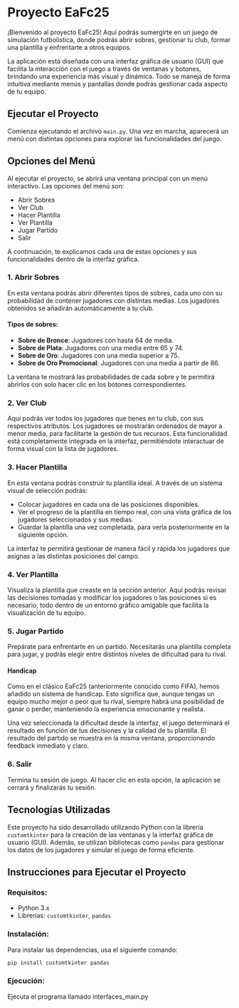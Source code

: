 # Proyecto EaFc25

¡Bienvenido al proyecto EaFc25! Aquí podrás sumergirte en un juego de simulación futbolística, donde podrás abrir sobres, gestionar tu club, formar una plantilla y enfrentarte a otros equipos.

La aplicación está diseñada con una interfaz gráfica de usuario (GUI) que facilita la interacción con el juego a través de ventanas y botones, brindando una experiencia más visual y dinámica. Todo se maneja de forma intuitiva mediante menús y pantallas donde podrás gestionar cada aspecto de tu equipo.

## Ejecutar el Proyecto

Comienza ejecutando el archivo `main.py`. Una vez en marcha, aparecerá un menú con distintas opciones para explorar las funcionalidades del juego.

## Opciones del Menú

Al ejecutar el proyecto, se abrirá una ventana principal con un menú interactivo. Las opciones del menú son:

- Abrir Sobres
- Ver Club
- Hacer Plantilla
- Ver Plantilla
- Jugar Partido
- Salir

A continuación, te explicamos cada una de estas opciones y sus funcionalidades dentro de la interfaz gráfica.

### 1. Abrir Sobres
En esta ventana podrás abrir diferentes tipos de sobres, cada uno con su probabilidad de contener jugadores con distintas medias. Los jugadores obtenidos se añadirán automáticamente a tu club.

#### Tipos de sobres:
- **Sobre de Bronce**: Jugadores con hasta 64 de media.
- **Sobre de Plata**: Jugadores con una media entre 65 y 74.
- **Sobre de Oro**: Jugadores con una media superior a 75.
- **Sobre de Oro Promocional**: Jugadores con una media a partir de 86.

La ventana te mostrará las probabilidades de cada sobre y te permitirá abrirlos con solo hacer clic en los botones correspondientes.

### 2. Ver Club
Aquí podrás ver todos los jugadores que tienes en tu club, con sus respectivos atributos. Los jugadores se mostrarán ordenados de mayor a menor media, para facilitarte la gestión de tus recursos. Esta funcionalidad está completamente integrada en la interfaz, permitiéndote interactuar de forma visual con la lista de jugadores.

### 3. Hacer Plantilla
En esta ventana podrás construir tu plantilla ideal. A través de un sistema visual de selección podrás:

- Colocar jugadores en cada una de las posiciones disponibles.
- Ver el progreso de la plantilla en tiempo real, con una vista gráfica de los jugadores seleccionados y sus medias.
- Guardar la plantilla una vez completada, para verla posteriormente en la siguiente opción.

La interfaz te permitirá gestionar de manera fácil y rápida los jugadores que asignas a las distintas posiciones del campo.

### 4. Ver Plantilla
Visualiza la plantilla que creaste en la sección anterior. Aquí podrás revisar las decisiones tomadas y modificar los jugadores o las posiciones si es necesario, todo dentro de un entorno gráfico amigable que facilita la visualización de tu equipo.

### 5. Jugar Partido
Prepárate para enfrentarte en un partido. Necesitarás una plantilla completa para jugar, y podrás elegir entre distintos niveles de dificultad para tu rival.

#### Handicap
Como en el clásico EaFc25 (anteriormente conocido como FIFA), hemos añadido un sistema de handicap. Esto significa que, aunque tengas un equipo mucho mejor o peor que tu rival, siempre habrá una posibilidad de ganar o perder, manteniendo la experiencia emocionante y realista.

Una vez seleccionada la dificultad desde la interfaz, el juego determinará el resultado en función de tus decisiones y la calidad de tu plantilla. El resultado del partido se muestra en la misma ventana, proporcionando feedback inmediato y claro.

### 6. Salir
Termina tu sesión de juego. Al hacer clic en esta opción, la aplicación se cerrará y finalizarás tu sesión.

## Tecnologías Utilizadas

Este proyecto ha sido desarrollado utilizando Python con la librería `customtkinter` para la creación de las ventanas y la interfaz gráfica de usuario (GUI). Además, se utilizan bibliotecas como `pandas` para gestionar los datos de los jugadores y simular el juego de forma eficiente.

## Instrucciones para Ejecutar el Proyecto

### Requisitos:
- Python 3.x
- Librerías: `customtkinter`, `pandas`

### Instalación:
Para instalar las dependencias, usa el siguiente comando:

```bash
pip install customtkinter pandas
```

### Ejecución:
Ejecuta el programa llamado interfaces_main.py
